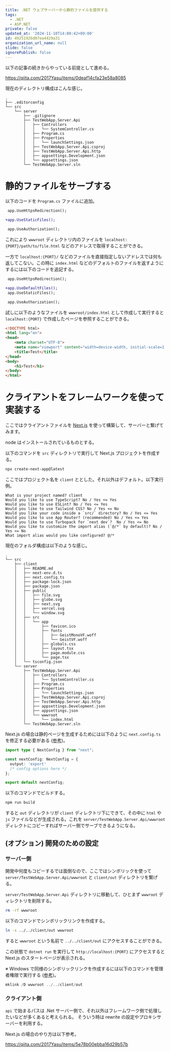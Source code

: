 ```yaml
---
title: .NET ウェブサーバーから静的ファイルを提供する
tags:
  - .NET
  - ASP.NET
private: false
updated_at: '2024-11-10T14:00:42+09:00'
id: 49251926d07ea4429a31
organization_url_name: null
slide: false
ignorePublish: false
---
```


以下の記事の続きからやっている前提として進める。

<https://qiita.com/2017Yasu/items/0deaf14cfa23e58a8085>

現在のディレクトリ構成はこんな感じ。

```text
.
├── .editorconfig
└── src
    └── server
        ├── .gitignore
        ├── TestWebApp.Server.Api
        │   ├── Controllers
        │   │   └── SystemController.cs
        │   ├── Program.cs
        │   ├── Properties
        │   │   └── launchSettings.json
        │   ├── TestWebApp.Server.Api.csproj
        │   ├── TestWebApp.Server.Api.http
        │   ├── appsettings.Development.json
        │   └── appsettings.json
        └── TestWebApp.Server.sln
```

# 静的ファイルをサーブする

以下のコードを `Program.cs` ファイルに追加。

```diff
 app.UseHttpsRedirection();

+app.UseStaticFiles();

 app.UseAuthorization();
```

これにより `wwwroot` ディレクトリ内のファイルを `localhost:{PORT}/path/to/file.html` などのアドレスで取得することができる。

一方で `localhost:{PORT}/` などのファイルを直接指定しないアドレスでは何も返してこない。この時に `index.html` などのデフォルトのファイルを返すようにするには以下のコードを追記する。

```diff
 app.UseHttpsRedirection();

+app.UseDefaultFiles();
 app.UseStaticFiles();

 app.UseAuthorization();
```

試しに以下のようなファイルを `wwwroot/index.html` として作成して実行すると `localhost:{PORT}` で作成したページを参照することができる。

```html
<!DOCTYPE html>
<html lang="en">
<head>
    <meta charset="UTF-8">
    <meta name="viewport" content="width=device-width, initial-scale=1.0">
    <title>Test</title>
</head>
<body>
    <h1>Test</h1>
</body>
</html>
```

# クライアントをフレームワークを使って実装する

ここではクライアントファイルを [Next.js](https://nextjs.org/) を使って構築して、サーバーと繋げてみます。

node はインストールされているものとする。

以下のコマンドを `src` ディレクトリで実行して Next.js プロジェクトを作成する。

```bash
npx create-next-app@latest
```

ここではプロジェクト名を `client` ととした。それ以外はデフォルト。以下実行例。

```text
What is your project named? client
Would you like to use TypeScript? No / Yes <= Yes
Would you like to use ESLint? No / Yes <= Yes
Would you like to use Tailwind CSS? No / Yes <= No
Would you like your code inside a `src/` directory? No / Yes <= Yes
Would you like to use App Router? (recommended) No / Yes <= Yes
Would you like to use Turbopack for `next dev`?  No / Yes <= No
Would you like to customize the import alias (`@/*` by default)? No / Yes <= No
What import alias would you like configured? @/*
```

現在のフォルダ構成は以下のような感じ。

```text
.
└── src
    ├── client
    │   ├── README.md
    │   ├── next-env.d.ts
    │   ├── next.config.ts
    │   ├── package-lock.json
    │   ├── package.json
    │   ├── public
    │   │   ├── file.svg
    │   │   ├── globe.svg
    │   │   ├── next.svg
    │   │   ├── vercel.svg
    │   │   └── window.svg
    │   ├── src
    │   │   └── app
    │   │       ├── favicon.ico
    │   │       ├── fonts
    │   │       │   ├── GeistMonoVF.woff
    │   │       │   └── GeistVF.woff
    │   │       ├── globals.css
    │   │       ├── layout.tsx
    │   │       ├── page.module.css
    │   │       └── page.tsx
    │   └── tsconfig.json
    └── server
        ├── TestWebApp.Server.Api
        │   ├── Controllers
        │   │   └── SystemController.cs
        │   ├── Program.cs
        │   ├── Properties
        │   │   └── launchSettings.json
        │   ├── TestWebApp.Server.Api.csproj
        │   ├── TestWebApp.Server.Api.http
        │   ├── appsettings.Development.json
        │   ├── appsettings.json
        │   └── wwwroot
        │       └── index.html
        └── TestWebApp.Server.sln
```

Next.js の場合は静的ページを生成するためには以下のように `next.config.ts` を修正する必要がある ([参考](https://nextjs.org/docs/app/building-your-application/deploying/static-exports))。

```ts
import type { NextConfig } from "next";

const nextConfig: NextConfig = {
  output: 'export'
  /* config options here */
};

export default nextConfig;
```

以下のコマンドでビルドする。

```bash
npm run build
```

すると `out` ディレクトリが `client` ディレクトリ下にできて、その中に `html` や `js` ファイルなどが生成される。これを `server/TestWebApp.Server.Api/wwwroot` ディレクトにコピーすればサーバー側でサーブできるようになる。

## (オプション) 開発のための設定

### サーバー側

開発中何度もコピーするでは面倒なので、ここではシンボリックを使って `server/TestWebApp.Server.Api/wwwroot` と `client/out` ディレクトリを繋げる。

`server/TestWebApp.Server.Api` ディレクトリに移動して、ひとまず `wwwroot` ディレクトリを削除する。

```bash
rm -rf wwwroot
```

以下のコマンドでシンボリックリンクを作成する。

```bash
ln -s ../../client/out wwwroot
```

すると `wwwroot` という名前で `../../client/out` にアクセスすることができる。

この状態で `dotnet run` を実行して `http://localhost:{PORT}` にアクセスすると Next.js のスタートページが表示される。

※ Windows で同様のシンボリックリンクを作成するには以下のコマンドを管理者権限で実行する ([参考](https://dev.classmethod.jp/articles/make_windows_symbolic_link/))。

```powershell
mklink /D wwwroot ../../client/out
```

### クライアント側

`api` で始まるパスは .Net サーバー側で、それ以外はフレームワーク側で処理したいなどが多くあると考えられる。
そういう時は rewrite の設定やプロキシサーバーを利用する。

Next.js の場合のやり方は以下参考。

<https://qiita.com/2017Yasu/items/5e78b00ebba16d29b57b>
